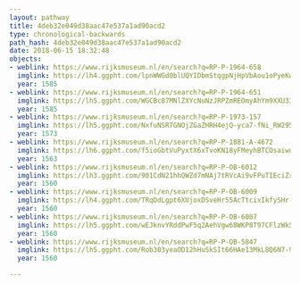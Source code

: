 ```yaml
---
layout: pathway
title: 4deb32e049d38aac47e537a1ad90acd2
type: chronological-backwards
path_hash: 4deb32e049d38aac47e537a1ad90acd2
date: 2018-06-15 18:32:48
objects:
- weblink: https://www.rijksmuseum.nl/en/search?q=RP-P-1964-658
  imglink: https://lh4.ggpht.com/lpnWWGd0blUQYIDbmStqgpNjHpVbAou1oPyeKwTAKbdItce02Y2TSH78_D4RtKuXMr4IQxYqZeyJ7bt3tsGwRH3kkw=s200
  year: 1585
- weblink: https://www.rijksmuseum.nl/en/search?q=RP-P-1964-651
  imglink: https://lh5.ggpht.com/WGCBc87MNlZXYcNuNzJRPZmREOmyAhYm9XXU3IXEMkMs0g4t6XD5BLq9RQOD7duMEEnl7WA-L3G6-QhcT0RYehXPsXU=s200
  year: 1585
- weblink: https://www.rijksmuseum.nl/en/search?q=RP-P-1973-157
  imglink: https://lh5.ggpht.com/NxfuNSRTGNOjZGaZHRH4ejQ-yca7-fNi_RW295zZWtVJRhw6jL-1hjkp9cTFLnf7Vwd1FrdsPIQtsFSRpffNAz6DBCg=s200
  year: 1573
- weblink: https://www.rijksmuseum.nl/en/search?q=RP-P-1881-A-4672
  imglink: https://lh6.ggpht.com/f5ioGbtVuPyxtX6xTvoKN18yFMeyhBTCOsaiwoz-T2nrhORaSv2NTVrlSEjSjd908Bkb6wZlYX1m8WJe4aTok5_Cww=s200
  year: 1563
- weblink: https://www.rijksmuseum.nl/en/search?q=RP-P-OB-6012
  imglink: https://lh3.ggpht.com/901CdN21hhQWZd7mNAj7tRVcAi9vFPuTIEciZreRIb0wH7VHcifzadaDvD9OMXPy0pyc_lLXv1ob6tWvKOT2vBqM_sA=s200
  year: 1560
- weblink: https://www.rijksmuseum.nl/en/search?q=RP-P-OB-6009
  imglink: https://lh4.ggpht.com/TRqDdLgpt6XUjoxDSveHr55AcTtcixIkfySHr-0hvUnJ02NKaO5TqK6IvMwFiEaeV02yoj7zvn2nyJ0QKF4-3XuzLg=s200
  year: 1560
- weblink: https://www.rijksmuseum.nl/en/search?q=RP-P-OB-6007
  imglink: https://lh5.ggpht.com/wEJknvYRddPwF5q2AehVgw68WKP8T97CFlzWkSALFSUYNmVRg8XrhZcRLqajacPyhV0DJa00mPyfOawIRQOgq9sPwSw=s200
  year: 1560
- weblink: https://www.rijksmuseum.nl/en/search?q=RP-P-OB-5847
  imglink: https://lh5.ggpht.com/Rob303yeaOD12hHuSkSIt66HAe13MkL8Q6N7-9VNzcgi6Jr23xz9jtyL9MNfyB0HF9ecN8rUDpNIde4Phrko2kaS3eI=s200
  year: 1560

---
```

